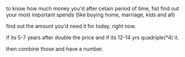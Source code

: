to know how much money you'd after cetain period of time, 
fist find out your most important spends (like buying home, marriage, kids and all)

find out the amount you'd need it for today, right now.

if its 5-7 years after double the price and if its 12-14 yrs quadriple(*4) it.

then combine those and have a number.